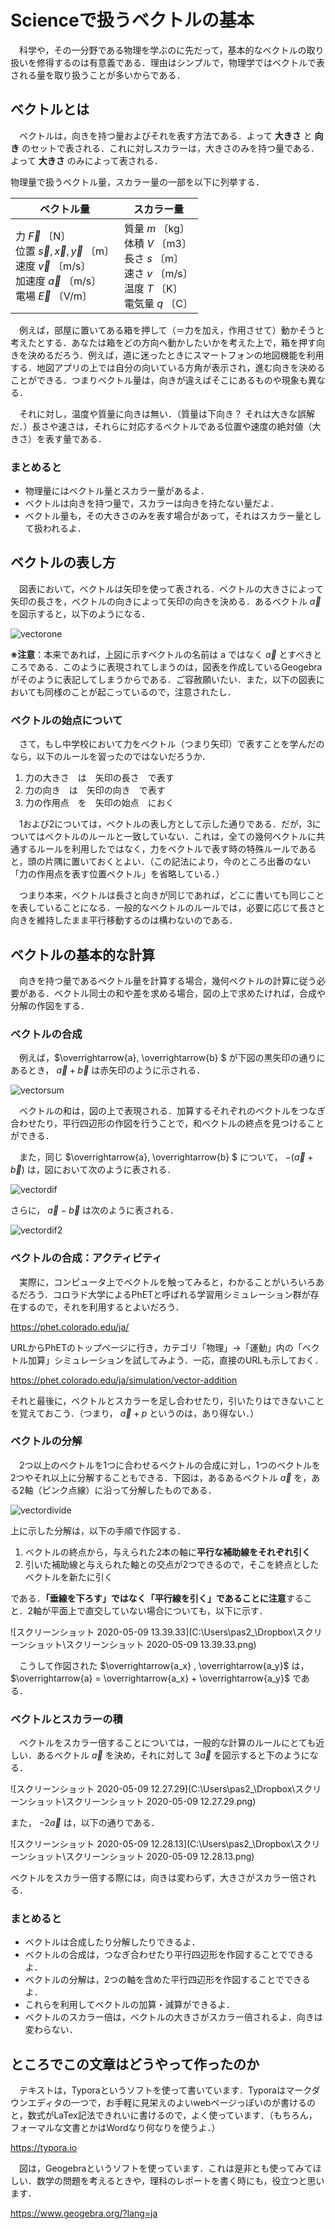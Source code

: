 # Scienceで扱うベクトルの基本 #

　科学や，その一分野である物理を学ぶのに先だって，基本的なベクトルの取り扱いを修得するのは有意義である．理由はシンプルで，物理学ではベクトルで表される量を取り扱うことが多いからである．



## べクトルとは ##

　ベクトルは，向きを持つ量およびそれを表す方法である．よって **大きさ** と **向き** のセットで表される．これに対しスカラーは，大きさのみを持つ量である．よって **大きさ** のみによって表される．

物理量で扱うベクトル量，スカラー量の一部を以下に列挙する．



| ベクトル量                                                   | スカラー量                                                   |
| ------------------------------------------------------------ | ------------------------------------------------------------ |
| 力 $\overrightarrow{F}\;〔\mathrm{N}〕$<br />位置 $\overrightarrow{s}, \overrightarrow{x}, \overrightarrow{y}\;〔\mathrm{m}〕$ <br />速度 $\overrightarrow{v}$ 〔m/s〕<br />加速度 $\overrightarrow{a}$ 〔m/s〕<br />電場 $\overrightarrow{E}$ 〔V/m〕 | 質量 $m$ 〔kg〕<br />体積 $V$ 〔m3〕<br />長さ $s$ 〔m〕<br />速さ $v$ 〔m/s〕<br />温度 $T$ 〔K〕<br />電気量 $q$ 〔C〕 |



　例えば，部屋に置いてある箱を押して（＝力を加え，作用させて）動かそうと考えたとする．あなたは箱をどの方向へ動かしたいかを考えた上で，箱を押す向きを決めるだろう．例えば，道に迷ったときにスマートフォンの地図機能を利用する．地図アプリの上では自分の向いている方角が表示され，進む向きを決めることができる．つまりベクトル量は，向きが違えばそこにあるものや現象も異なる．

　それに対し，温度や質量に向きは無い．（質量は下向き？ それは大きな誤解だ．）長さや速さは，それらに対応するベクトルである位置や速度の絶対値（大きさ）を表す量である．



### まとめると ###

- 物理量にはベクトル量とスカラー量があるよ．
- ベクトルは向きを持つ量で，スカラーは向きを持たない量だよ．
- ベクトル量も，その大きさのみを表す場合があって，それはスカラー量として扱われるよ．



## ベクトルの表し方 ##

　図表において，ベクトルは矢印を使って表される．ベクトルの大きさによって矢印の長さを，ベクトルの向きによって矢印の向きを決める．あるベクトル $\overrightarrow{a}$ を図示すると，以下のようになる．



![vectorone](./pictures/vectorsum.png)



**※注意**：本来であれば，上図に示すベクトルの名前は a ではなく $\overrightarrow{a}$ とすべきところである．このように表現されてしまうのは，図表を作成しているGeogebraがそのように表記してしまうからである．ご容赦願いたい．また，以下の図表においても同様のことが起こっているので，注意されたし．



### ベクトルの始点について ###

　さて，もし中学校において力をベクトル（つまり矢印）で表すことを学んだのなら，以下のルールを習ったのではないだろうか．



1. 力の大きさ　は　矢印の長さ　で表す
2. 力の向き　は　矢印の向き　で表す
3. 力の作用点　を　矢印の始点　におく



　1および2については，ベクトルの表し方として示した通りである．だが，3についてはベクトルのルールと一致していない．これは，全ての幾何ベクトルに共通するルールを利用したではなく，力をベクトルで表す時の特殊ルールであると，頭の片隅に置いておくとよい．（この記法により，今のところ出番のない「力の作用点を表す位置ベクトル」を省略している．）

　つまり本来，ベクトルは長さと向きが同じであれば，どこに書いても同じことを表していることになる．一般的なベクトルのルールでは，必要に応じて長さと向きを維持したまま平行移動するのは構わないのである．



## ベクトルの基本的な計算 ##

　向きを持つ量であるベクトル量を計算する場合，幾何ベクトルの計算に従う必要がある．ベクトル同士の和や差を求める場合，図の上で求めたければ，合成や分解の作図をする．



### ベクトルの合成 ###

　例えば，$\overrightarrow{a}, \overrightarrow{b} $ が下図の黒矢印の通りにあるとき，  $\overrightarrow{a} + \overrightarrow{b}$ は赤矢印のように示される．



![vectorsum](./pictures/vectorsum.png)



　ベクトルの和は，図の上で表現される．加算するそれぞれのベクトルをつなぎ合わせたり，平行四辺形の作図を行うことで，和ベクトルの終点を見つけることができる．

　また，同じ $\overrightarrow{a}, \overrightarrow{b} $ について，  $- \left( \overrightarrow{a}+\overrightarrow{b}\right)$ は，図において次のように表される．



![vectordif](./pictures/vectordif.png)



さらに， $\overrightarrow{a}-\overrightarrow{b}$ は次のように表される．



![vectordif2](./pictures/vectordif2.png)



### ベクトルの合成：アクティビティ

　実際に，コンピュータ上でベクトルを触ってみると，わかることがいろいろあるだろう．コロラド大学によるPhETと呼ばれる学習用シミュレーション群が存在するので，それを利用するとよいだろう．

https://phet.colorado.edu/ja/

URLからPhETのトップページに行き，カテゴリ「物理」→「運動」内の「ベクトル加算」シミュレーションを試してみよう．一応，直接のURLも示しておく．

https://phet.colorado.edu/ja/simulation/vector-addition



それと最後に，ベクトルとスカラーを足し合わせたり，引いたりはできないことを覚えておこう．（つまり， $\overrightarrow{a} + p$ というのは，あり得ない．）



### ベクトルの分解

　2つ以上のベクトルを1つに合わせるベクトルの合成に対し，1つのベクトルを2つやそれ以上に分解することもできる．下図は，あるあるベクトル $\overrightarrow{a}$ を，ある2軸（ピンク点線）に沿って分解したものである．



![vectordivide](./pictures/vectordivide.png)



上に示した分解は，以下の手順で作図する．

1. ベクトルの終点から，与えられた2本の軸に**平行な補助線をそれぞれ引く**
2. 引いた補助線と与えられた軸との交点が2つできるので，そこを終点としたベクトルを新たに引く

である．**「垂線を下ろす」ではなく「平行線を引く」であることに注意**すること．2軸が平面上で直交していない場合についても，以下に示す．



![スクリーンショット 2020-05-09 13.39.33](C:\Users\pas2_\Dropbox\スクリーンショット\スクリーンショット 2020-05-09 13.39.33.png)



　こうして作図された $\overrightarrow{a_x} , \overrightarrow{a_y}$ は，  $\overrightarrow{a} = \overrightarrow{a_x} + \overrightarrow{a_y}$ である．



### ベクトルとスカラーの積 

　ベクトルをスカラー倍することについては，一般的な計算のルールにとても近しい．あるベクトル $\overrightarrow{a}$ を決め，それに対して $3\overrightarrow{a}$ を図示すると下のようになる．



![スクリーンショット 2020-05-09 12.27.29](C:\Users\pas2_\Dropbox\スクリーンショット\スクリーンショット 2020-05-09 12.27.29.png)



また， $-2\overrightarrow{a}$ は，以下の通りである．



![スクリーンショット 2020-05-09 12.28.13](C:\Users\pas2_\Dropbox\スクリーンショット\スクリーンショット 2020-05-09 12.28.13.png)



ベクトルをスカラー倍する際には，向きは変わらず，大きさがスカラー倍される．



### まとめると

- ベクトルは合成したり分解したりできるよ．
- ベクトルの合成は，つなぎ合わせたり平行四辺形を作図することでできるよ．
- ベクトルの分解は，2つの軸を含めた平行四辺形を作図することでできるよ．
- これらを利用してベクトルの加算・減算ができるよ．
- ベクトルのスカラー倍は，ベクトルの大きさがスカラー倍されるよ．向きは変わらない．



## ところでこの文章はどうやって作ったのか

　テキストは，Typoraというソフトを使って書いています．Typoraはマークダウンエディタの一つで，お手軽に見栄えのよいwebページっぽいのが書けるのと，数式がLaTex記法できれいに書けるので，よく使っています．（もちろん，フォーマルな文書とかはWordなり何なりを使うよ．）

https://typora.io

　図は，Geogebraというソフトを使っています．これは是非とも使ってみてほしい．数学の問題を考えるときや，理科のレポートを書く時にも，役立つと思います．

https://www.geogebra.org/?lang=ja